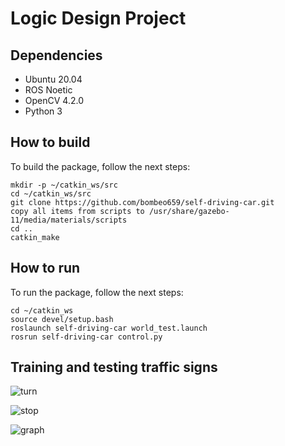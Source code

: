 # Logic Design Project

## Dependencies

* Ubuntu 20.04
* ROS Noetic
* OpenCV 4.2.0
* Python 3

## How to build

To build the package, follow the next steps:

```
mkdir -p ~/catkin_ws/src
cd ~/catkin_ws/src
git clone https://github.com/bombeo659/self-driving-car.git
copy all items from scripts to /usr/share/gazebo-11/media/materials/scripts
cd ..
catkin_make
```

## How to run

To run the package, follow the next steps:

```
cd ~/catkin_ws
source devel/setup.bash
roslaunch self-driving-car world_test.launch
rosrun self-driving-car control.py
```


## Training and testing traffic signs

![turn](https://github.com/bombeo659/Self-driving-car/blob/main/image/lane_heading.png)

![stop](https://github.com/bombeo659/Self-driving-car/blob/main/image/sign1.png)

![graph](https://github.com/bombeo659/Self-driving-car/blob/main/image/image.png)
